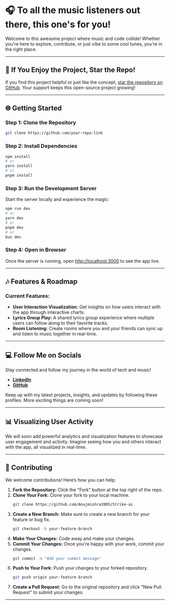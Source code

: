 
# 🎧 To all the music listeners out there, this one's for you!

Welcome to this awesome project where music and code collide! Whether you're here to explore, contribute, or just vibe to some cool tunes, you're in the right place.

---

## 🌟 If You Enjoy the Project, Star the Repo!
If you find this project helpful or just like the concept,  [star the repository on GitHub](https://github.com/Anujmishra2005/Strike-ai). Your support keeps this open-source project growing!

---

## 🌐 Getting Started

### Step 1: Clone the Repository
```bash
git clone https://github.com/your-repo-link
```

### Step 2: Install Dependencies
```bash
npm install
# or
yarn install
# or
pnpm install
```

### Step 3: Run the Development Server
Start the server locally and experience the magic:

```bash
npm run dev
# or
yarn dev
# or
pnpm dev
# or
bun dev
```

### Step 4: Open in Browser
Once the server is running, open [http://localhost:3000](http://localhost:3000) to see the app live.

---

## 🎶 Features & Roadmap

### Current Features:
- **User Interaction Visualization:** Get insights on how users interact with the app through interactive charts.
- **Lyrics Group Play:** A shared lyrics group experience where multiple users can follow along to their favorite tracks.
- **Room Listening:** Create rooms where you and your friends can sync up and listen to music together in real-time.

---

## 💻 Follow Me on Socials

Stay connected and follow my journey in the world of tech and music!

- **[LinkedIn](www.linkedin.com/in/anujmishra05)**
- **[GitHub](https://github.com/Anujmishra2005)**

Keep up with my latest projects, insights, and updates by following these profiles. More exciting things are coming soon!

---

## 📊 Visualizing User Activity

We will soon add powerful analytics and visualization features to showcase user engagement and activity. Imagine seeing how you and others interact with the app, all visualized in real-time.

---



## 🤝 Contributing

We welcome contributions! Here’s how you can help:

1. **Fork the Repository:** Click the "Fork" button at the top right of the repo.
2. **Clone Your Fork:** Clone your fork to your local machine.
   ```bash
   git clone https://github.com/Anujmishra2005/Strike-ai
   ```
3. **Create a New Branch:** Make sure to create a new branch for your feature or bug fix.
   ```bash
   git checkout -b your-feature-branch
   ```
4. **Make Your Changes:** Code away and make your changes.
5. **Commit Your Changes:** Once you're happy with your work, commit your changes.
   ```bash
   git commit -m "Add your commit message"
   ```
6. **Push to Your Fork:** Push your changes to your forked repository.
   ```bash
   git push origin your-feature-branch
   ```
7. **Create a Pull Request:** Go to the original repository and click "New Pull Request" to submit your changes.

---

